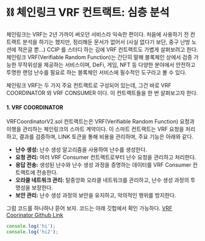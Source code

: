 # ⛓️ 체인링크 VRF 컨트랙트: 심층 분석 

체인링크는 VRF는 2년 가까이 써오던 서비스라 익숙한 편이다. 처음에 사용하기 전 컨트랙트 분석을 하기는 했지만, 정리해둔 문서가 없어서 (사실 없다기 보단, 중구 난방 노션에 적은글 뿐...) CCIP 를 스터디 하는 김에 VRF 컨트랙트도 가볍게 살펴보려고 한다.
체인링크 VRF(Verifiable Random Function)는 간단히 말해 블록체인 상에서 검증 가능한 무작위성을 제공하는 서비스이며, DeFi, 게임, NFT 등 다양한 분야에서 안전하고 투명한 랜덤 난수를 필요로 하는 블록체인 서비스에 필수적인 도구라고 볼 수 있다.

체인링크 VRF는 두 가지 주요 컨트랙트로 구성되어 있는데, 그건 바로 VRF COORDINATOR 와 VRF CONSUMER 이다. 이 컨트랙트들을 한 번 살펴보고자 한다.

#### 1. VRF COORDINATOR

VRFCoordinatorV2.sol 컨트랙트는은 VRF(Verifiable Random Function) 요청과 이행을 관리하는 체인링크의 스마트 계약이다. 이 스마트 컨트랙트는 VRF 요청을 처리하고, 결과를 검증하며, LINK 토큰을 통해 비용을 관리하며, 주요 기능은 아래와 같다.

* **난수 생성:** 난수 생성 알고리즘을 사용하여 난수를 생성한다.
* **요청 관리:** 여러 VRF Consumer 컨트랙트로부터 난수 요청을 관리하고 처리한다.
* **응답 전송:** 생성된 난수와 난수 생성 과정을 증명하는 데이터를 VRF Consumer 컨트랙트에 전송한다.
* **오라클 네트워크 관리:** 탈중앙화 오라클 네트워크를 관리하고, 난수 생성 과정의 투명성을 보장한다.
* **보안 관리:** 난수 생성 과정의 보안을 유지하고, 악의적인 행위를 방지한다.

그럼 코드를 하나하나 뜯어 보자. 코드는 아래 깃헙에서 확인 가능하다.
[VRF Coorinator Github Link](https://github.com/smartcontractkit/chainlink/blob/develop/contracts/src/v0.8/vrf/VRFCoordinatorV2.sol)


```javascript
console.log('hi');
console.log('hi2');
```
